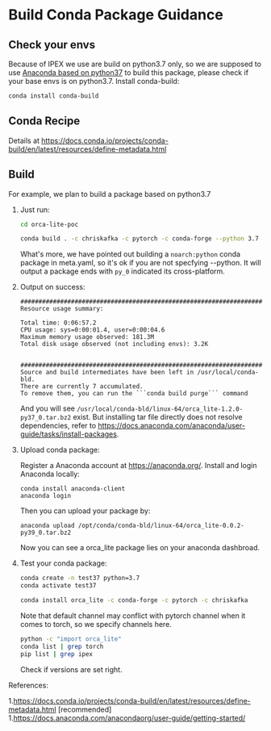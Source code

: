 # Build Conda Package Guidance

## Check your envs
Because of IPEX we use are build on python3.7 only, so we are supposed to use [Anaconda based on python37](https://mirrors.tuna.tsinghua.edu.cn/anaconda/archive/Anaconda3-2019.03-Linux-x86_64.sh) to build this package, please check if your base envs is on python3.7.
Install conda-build:
```bash
conda install conda-build
```
## Conda Recipe
Details at https://docs.conda.io/projects/conda-build/en/latest/resources/define-metadata.html

## Build
For example, we plan to build a package based on python3.7
1. Just run:
    ```bash
    cd orca-lite-poc

    conda build . -c chriskafka -c pytorch -c conda-forge --python 3.7
    ```
   What's more, we have pointed out building a `noarch:python` conda package in meta.yaml, so it's ok if you are not specfying --python. It will output a package ends with `py_0` indicated its cross-platform.  
1. Output on success:
    ```
    ####################################################################################
    Resource usage summary:

    Total time: 0:06:57.2
    CPU usage: sys=0:00:01.4, user=0:00:04.6
    Maximum memory usage observed: 181.3M
    Total disk usage observed (not including envs): 3.2K


    ####################################################################################
    Source and build intermediates have been left in /usr/local/conda-bld.
    There are currently 7 accumulated.
    To remove them, you can run the ```conda build purge``` command
    ```
    And you will see `/usr/local/conda-bld/linux-64/orca_lite-1.2.0-py37_0.tar.bz2` exist. But installing tar file directly does not resolve dependencies, refer to  https://docs.anaconda.com/anaconda/user-guide/tasks/install-packages.

1. Upload conda package:
   
   Register a Anaconda account at https://anaconda.org/. Install and login Anaconda locally:
   ```
   conda install anaconda-client
   anaconda login
   ```
   Then you can upload your package by:
   ```
   anaconda upload /opt/conda/conda-bld/linux-64/orca_lite-0.0.2-py39_0.tar.bz2
   ```
   Now you can see a orca_lite package lies on your anaconda dashbroad.

1. Test your conda package:
    ```bash
    conda create -n test37 python=3.7
    conda activate test37

    conda install orca_lite -c conda-forge -c pytorch -c chriskafka
    ```
    Note that default channel may conflict with pytorch channel when it comes to torch, so we specify channels here.
    ```bash
    python -c "import orca_lite"
    conda list | grep torch
    pip list | grep ipex
    ```
    Check if versions are set right.

References:

1.https://docs.conda.io/projects/conda-build/en/latest/resources/define-metadata.html [recommended]
1.https://docs.anaconda.com/anacondaorg/user-guide/getting-started/
